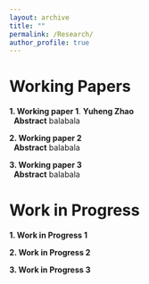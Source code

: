 ```yaml
---
layout: archive
title: ""
permalink: /Research/
author_profile: true
---
```

# Working Papers
**1. Working paper 1**. **Yuheng Zhao**     
&nbsp;
**Abstract** balabala


**2. Working paper 2**       
&nbsp;
**Abstract** balabala

**3. Working paper 3**         
&nbsp;
**Abstract** balabala

# Work in Progress
**1. Work in Progress 1**           

**2. Work in Progress 2**          

**3. Work in Progress 3**       



